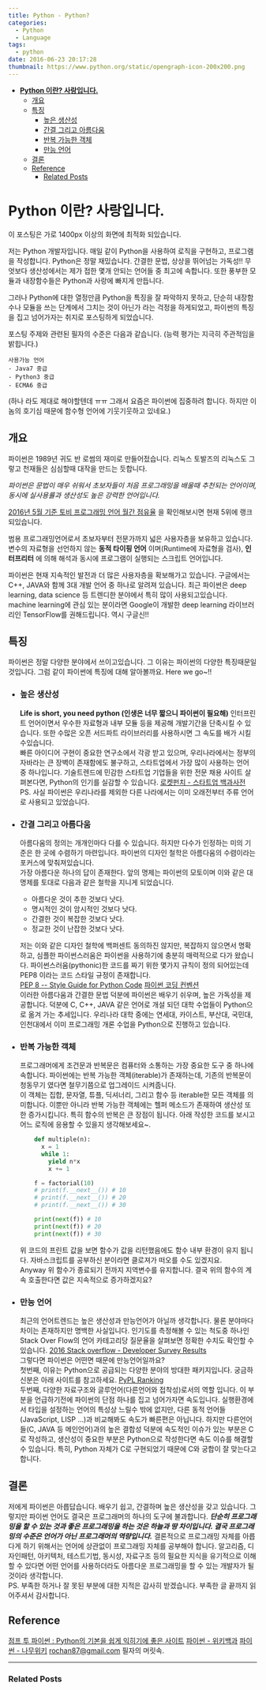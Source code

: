 ```yaml
---
title: Python - Python?
categories:
  - Python
  - Language
tags:
  - python
date: 2016-06-23 20:17:28
thumbnail: https://www.python.org/static/opengraph-icon-200x200.png
---
```


<!-- toc orderedList:0 -->

- [**Python 이란? 사랑입니다.**](#python-이란-사랑입니다)
	- [개요](#개요)
	- [특징](#특징)
		- [높은 생산성](#높은-생산성)
		- [간결 그리고 아름다움](#간결-그리고-아름다움)
		- [반복 가능한 객체](#반복-가능한-객체)
		- [만능 언어](#만능-언어)
	- [결론](#결론)
	- [Reference](#reference)
		- [Related Posts](#related-posts)

<!-- tocstop -->


# **Python 이란? 사랑입니다.**

이 포스팅은 가로 1400px 이상의 화면에 최적화 되있습니다.

저는 Python 개발자입니다. 매일 같이 Python을 사용하여 로직을 구현하고, 프로그램을 작성합니다. Python은 정말 재밌습니다. 간결한 문법, 상상을 뛰어넘는 가독성!! 무엇보다 생산성에서는 제가 접한 몇개 안되는 언어들 중 최고에 속합니다. 또한 풍부한 모듈과 내장함수들은 Python과 사랑에 빠지게 만듭니다.

그러나 Python에 대한 열정만큼 Python을 특징을 잘 파악하지 못하고, 단순히 내장함수나 모듈을 쓰는 단계에서 그치는 것이 아닌가 라는 걱정을 하게되었고, 파이썬의 특징을 집고 넘어가자는 취지로 포스팅하게 되었습니다.

포스팅 주제와 관련된 필자의 수준은 다음과 같습니다. (능력 평가는 지극히 주관적임을 밝힙니다.)

    사용가능 언어
    - Java7 중급
    - Python3 중급
    - ECMA6 중급


(하나 라도 제대로 해야할텐데 ㅠㅠ 그래서 요즘은 파이썬에 집중하려 합니다. 하지만 이놈의 호기심 때문에 함수형 언어에 기웃기웃하고 있네요.)

## 개요

파이썬은 1989년 귀도 반 로썸의 재미로 만들어젔습니다. 리눅스 토발즈의 리눅스도 그렇고 천재들은 심심할때 대작을 만드는 듯합니다.

*파이썬은 문법이 매우 쉬워서 초보자들이 처음 프로그래밍을 배울때 추천되는 언어이며, 동시에 실사용률과 생산성도 높은 강력한 언어입니다.*

[2016년 5월 기준 토비 프로그래밍 언어 월간 점유율](http://www.tiobe.com/tiobe_index) 을 확인해보시면 현재 5위에 랭크되있습니다.

범용 프로그래밍언어로서 초보자부터 전문가까지 넓은 사용자층을 보유하고 있습니다. 변수의 자료형을 선언하지 않는 **동적 타이핑 언어** 이며(Runtime에 자료형을 검사), **인터프리터** 에 의해 해석과 동시에 프로그램이 실행되는 스크립트 언어입니다.

파이썬은 현재 지속적인 발전과 더 많은 사용자층을 확보해가고 있습니다. 구글에서는 C++, JAVA와 함께 3대 개발 언어 중 하나로 알려져 있습니다. 최근 파이썬은 deep learning, data science 등 트렌디한 분야에서 특히 많이 사용되고있습니다. machine learning에 관심 있는 분이라면 Google이 개발한 deep learning 라이브러리인 TensorFlow를 권해드립니다. 역시 구글신!!

## 특징

파이썬은 정말 다양한 분야에서 쓰이고있습니다. 그 이유는 파이썬의 다양한 특징때문일 것입니다. 그럼 같이 파이썬에 특징에 대해 알아볼까요. Here we go~!!

* ### 높은 생산성

  **Life is short, you need python (인생은 너무 짧으니 파이썬이 필요해)**
  인터프린트 언어이면서 우수한 자료형과 내부 모듈 등을 제공해 개발기간을 단축시킬 수 있습니다. 또한 수많은 오픈 서드파트 라이브러리를 사용하시면 그 속도를 배가 시킬수있습니다.<br/>
  빠른 아이디어 구현이 중요한 연구소에서 각광 받고 있으며, 우리나라에서는 정부의 자바라는 큰 장벽이 존재함에도 불구하고, 스타트업에서 가장 많이 사용하는 언어 중 하나입니다. 기술트렌드에 민감한 스타트업 기업들을 위한 전문 채용 사이트 살펴본다면, Python의 인기를 실감할 수 있습니다.
  [로켓펀치 - 스타트업 백과사전](https://www.rocketpunch.com/)<br/>
  PS. 사실 파이썬은 우리나라를 제외한 다른 나라에서는 이미 오래전부터 주류 언어로 사용되고 있었습니다.


* ### 간결 그리고 아름다움
  아름다움의 정의는 개개인마다 다를 수 있습니다. 하지만 다수가 인정하는 미의 기준은 한 곳에 수렴하기 마련입니다. 파이썬의 디자인 철학은 아름다움의 수렴이라는 포커스에 맞춰져있습니다.<br/>
  가장 아름다운 하나의 답이 존재한다. 앞의 명제는 파이썬의 모토이며 이와 같은 대 명제를 토대로 다음과 같은 철학을 지니게 되었습니다.<br/>

  * 아름다운 것이 추한 것보다 낫다.
  * 명시적인 것이 암시적인 것보다 낫다.
  * 간결한 것이 복잡한 것보다 낫다.
  * 정교한 것이 난잡한 것보다 낫다.

  저는 이와 같은 디자인 철학에 백퍼센트 동의하진 않지만, 복잡하지 않으면서 명확하고, 심플한 파이썬스러움은 파이썬을 사용하기에 충분히 매력적으로 다가 왔습니다. 파이썬스러움(pythonic)한 코드를 짜기 위한 몇가지 규칙이 정의 되어있는데 PEP8 이라는 코드 스타일 규정이 존재합니다. <br/>
  [PEP 8 -- Style Guide for Python Code](https://www.python.org/dev/peps/pep-0008/)
  [파이썬 코딩 컨벤션](https://spoqa.github.io/2012/08/03/about-python-coding-convention.html)<br/>
  이러한 아름다움과 간결한 문법 덕분에 파이썬은 배우기 쉬우며, 높은 가독성을 제공합니다. 덕분에 C, C++, JAVA 같은 언어로 개설 되던 대학 수업들이 Python으로 옮겨 가는 추세입니다. 우리나라 대학 중에는 연세대, 카이스트, 부산대, 국민대, 인천대에서 이미 프로그래밍 개론 수업을 Python으로 진행하고 있습니다.

* ### 반복 가능한 객체

  프로그래머에게 조건문과 반복문은 컴퓨터와 소통하는 가장 중요한 도구 중 하나에 속합니다. 파이썬에는 반복 가능한 객체(iterable)가 존재하는데, 기존의 반복문이 청동무기 였다면 철무기쯤으로 업그레이드 시켜줍니다. <br/>
  이 객체는 집합, 문자열, 튜플, 딕셔너리, 그리고 함수 등 iterable한 모든 객체를 의미합니다. 이뿐만 아니라 반복 가능한 객체에는 헬퍼 메소드가 존재하여 생산성 또한 증가시킵니다. 특히 함수의 반복은 큰 장점이 됩니다. 아래 작성한 코드를 보시고 어느 로직에 응용할 수 있을지 생각해보세요~.
  ```python
      def multiple(n):
        x = 1
        while 1:
          yield n*x
          x += 1

      f = factorial(10)
      # print(f.__next__()) # 10
      # print(f.__next__()) # 20
      # print(f.__next__()) # 30

      print(next(f)) # 10
      print(next(f)) # 20
      print(next(f)) # 30
  ```

  위 코드의 프린트 값을 보면 함수가 값을 리턴했음에도 함수 내부 환경이 유지 됩니다. 자바스크립트를 공부하신 분이라면 클로져가 떠오를 수도 있겠지요. <br/>
  Anyway 위 함수가 종료되기 전까지 지역변수를 유지합니다. 결국 위의 함수의 계속 호출한다면 값은 지속적으로 증가하겠지요?

* ### 만능 언어

  최근의 언어트렌드는 높은 생산성과 만능언어가 아닐까 생각합니다. 물론 분야마다 차이는 존재하지만 명백한 사실입니다. 인기도를 측정해볼 수 있는 척도중 하나인 Stack Over Flow의 언어 카테고리당 질문율을 살펴보면 정확한 수치도 확인할 수 있습니다.
  [2016 Stack overflow - Developer Survey Results](http://stackoverflow.com/research/developer-survey-2016)<br/>
  그렇다면 파이썬은 어떤면 때문에 만능언어일까요? <br/>
  첫번째, 이유는 Python으로 공급되는 다양한 분야의 방대한 패키지입니다.
  궁금하신분은 아래 사이트를 참고하세요.
  [PyPL Ranking](http://pypi-ranking.info/alltime) <br/>
  두번째, 다양한 자료구조와 글루언어(다른언어와 접착성)로서의 역할 입니다.
  이 부분을 언급하기전에 파이썬의 단점 하나를 집고 넘어가자면 속도입니다. 실행환경에서 타입을 설정하는 언어의 특성상 느릴수 밖에 없지만, 다른 동적 언어들(JavaScript, LISP ...)과 비교해봐도 속도가 빠른편은 아닙니다. 하지만 다른언어들(C, JAVA 등 메인언어)과의 높은 결합성 덕분에 속도적인 이슈가 있는 부분은 C로 작성하고, 생산성이 중요한 부분은 Python으로 작성한다면 속도 이슈를 해결할 수 있습니다. 특히, Python 자체가 C로 구현되었기 때문에 C와 궁합이 잘 맞는다고 합니다.

## 결론

저에게 파이썬은 아릅답습니다. 배우기 쉽고, 간결하며 높은 생산성을 갖고 있습니다. 그렇지만 파이썬 언어도 결국은 프로그래머의 하나의 도구에 불과합니다. __*단순히 프로그래밍을 할 수 있는 것과 좋은 프로그래밍을 하는 것은 하늘과 땅 차이입니다. 결국 프로그래밍의 수준은 언어가 아닌 프로그래머의 역량입니다.*__ 결론적으로 프로그래밍 자체를 아릅다게 하기 위해서는 언어에 상관없이 프로그래밍 자체를 공부해야 합니다. 알고리즘, 디자인패턴, 아키텍처, 테스트기법, 동시성, 자료구조 등의 필요한 지식을 유기적으로 이해할 수 있다면 어떤 언어를 사용하더라도 아름다운 프로그래밍을 할 수 있는 개발자가 될 것이라 생각합니다. <br/>
PS. 부족한 하거나 잘 못된 부분에 대한 지적은 감사히 받겠습니다. 부족한 글 끝까지 읽어주셔서 감사합니다.

## Reference

[점프 투 파이썬 : Python의 기본을 쉽게 익히기에 좋은 사이트](https://wikidocs.net/book/1)
[파이썬 - 위키백과](https://ko.wikipedia.org/wiki/파이썬)
[파이썬 - 나무위키](https://namu.wiki/w/Python )
rochan87@gmail.com 필자의 머릿속.


-----------------------------
### Related Posts
